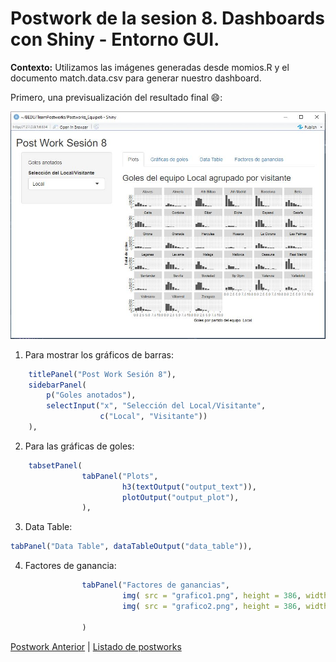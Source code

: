 # Postwork de la sesion 8. Dashboards con Shiny - Entorno GUI.

**Contexto:** Utilizamos las imágenes generadas desde momios.R y el documento match.data.csv para generar nuestro dashboard.

Primero, una previsualización del resultado final :smile::

![alt text](https://github.com/CrisTafRos/Postworks_Equipo6/raw/main/postwork_8/preview_1.JPG)

1. Para mostrar los gráficos de barras:

```r
    titlePanel("Post Work Sesión 8"),
    sidebarPanel(
        p("Goles anotados"), 
        selectInput("x", "Selección del Local/Visitante", 
                    c("Local", "Visitante"))
    ),
```
2. Para las gráficas de goles:
```r
    tabsetPanel(
                tabPanel("Plots",
                         h3(textOutput("output_text")), 
                         plotOutput("output_plot"),
                ),
```
3. Data Table:
```r
tabPanel("Data Table", dataTableOutput("data_table")),
```
4. Factores de ganancia:
```r
                tabPanel("Factores de ganancias", 
                         img( src = "grafico1.png", height = 386, width = 550),
                         img( src = "grafico2.png", height = 386, width = 550)
                         
                )
```


[Postwork Anterior](https://github.com/CrisTafRos/Postworks_Equipo6/tree/main/postwork_7) | [Listado de postworks](https://github.com/CrisTafRos/Postworks_Equipo6) 

